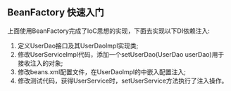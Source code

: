 ## BeanFactory 快速入门
上面使用BeanFactory完成了loC思想的实现，下面去实现以下DI依赖注入:
1. 定义UserDao接口及其UserDaolmpl实现类;
2. 修改UserServicelmpl代码，添加一个setUserDao(UserDao userDao)用于接收注入的对象;
3. 修改beans.xml配置文件，在UserDaolmpl的<bean>中嵌入<property>配置注入;
4. 修改测试代码，获得UserService时，setUserService方法执行了注入操作。